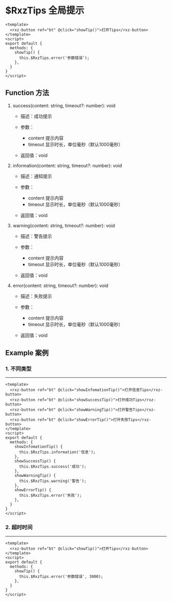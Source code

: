 # $RxzTips 全局提示

<TestRxzTips></TestRxzTips>

```vue
<template>
  <rxz-button ref="bt" @click="showTip()">打开Tips</rxz-button>
</template>
<script>
export default {
  methods: {
    showTip() {
      this.$RxzTips.error('参数错误');
    },
  }
}
</script>
```

## Function 方法

1. success(content: string, timeout?: number): void  
   
   + 描述：成功提示
   
   + 参数：
     
     + content 提示内容
     + timeout 显示时长，单位毫秒（默认1000毫秒）
   
   + 返回值：void

2. information(content: string, timeout?: number): void  
   
   + 描述：通知提示
   
   + 参数：
     
     + content 提示内容
     + timeout 显示时长，单位毫秒（默认1000毫秒）
   
   + 返回值：void

3. warning(content: string, timeout?: number): void  
   
   + 描述：警告提示
   
   + 参数：
     
     + content 提示内容
     + timeout 显示时长，单位毫秒（默认1000毫秒）
   
   + 返回值：void

4. error(content: string, timeout?: number): void  
   
   + 描述：失败提示
   
   + 参数：
     
     + content 提示内容
     + timeout 显示时长，单位毫秒（默认1000毫秒）
   
   + 返回值：void


## Example 案例

### 1. 不同类型

---

<TestRxzTipsExp1></TestRxzTipsExp1>

``` vue 
<template>
  <rxz-button ref="bt" @click="showInfomationTip()">打开信息Tips</rxz-button>
  <rxz-button ref="bt" @click="showSuccessTip()">打开成功Tips</rxz-button>
  <rxz-button ref="bt" @click="showWarningTip()">打开警告Tips</rxz-button>
  <rxz-button ref="bt" @click="showErrorTip()">打开失败Tips</rxz-button>
</template>
<script>
export default {
  methods: {
    showInfomationTip() {
      this.$RxzTips.information('信息');
    },
    showSuccessTip() {
      this.$RxzTips.success('成功');
    },
    showWarningTip() {
      this.$RxzTips.warning('警告');
    },
    showErrorTip() {
      this.$RxzTips.error('失败');
    },
  }
}
</script>
```

### 2. 超时时间

---

<TestRxzTipsExp2></TestRxzTipsExp2>

``` vue
<template>
  <rxz-button ref="bt" @click="showTip()">打开Tips</rxz-button>
</template>
<script>
export default {
  methods: {
    showTip() {
      this.$RxzTips.error('参数错误', 3000);
    },
  }
}
</script>

```
